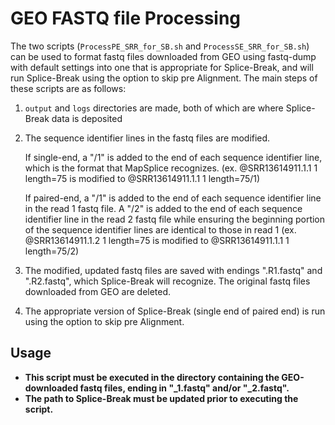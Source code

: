 # GEO FASTQ file Processing
The two scripts (`ProcessPE_SRR_for_SB.sh` and `ProcessSE_SRR_for_SB.sh`) can be used to format fastq files downloaded from GEO using fastq-dump with default settings into one that is appropriate for Splice-Break, and will run Splice-Break using the option to skip pre Alignment. The main steps of these scripts are as follows:
1. `output` and `logs` directories are made, both of which are where Splice-Break data is deposited
2. The sequence identifier lines in the fastq files are modified.
    
    If single-end, a "/1" is added to the end of each sequence identifier line, which is the format that MapSplice recognizes.
    (ex. @SRR13614911.1.1 1 length=75 is modified to @SRR13614911.1.1 1 length=75/1)
    
    If paired-end, a "/1" is added to the end of each sequence identifier line in the read 1 fastq file. A "/2" is added to the end of each sequence identifier line in the read 2 fastq file while ensuring the beginning portion of the sequence identifier lines are identical to those in read 1
    (ex. @SRR13614911.1.2 1 length=75 is modified to @SRR13614911.1.1 1 length=75/2)
3. The modified, updated fastq files are saved with endings ".R1.fastq" and ".R2.fastq", which Splice-Break will recognize. The original fastq files downloaded from GEO are deleted.
4. The appropriate version of Splice-Break (single end of paired end) is run using the option to skip pre Alignment.

## Usage
* **This script must be executed in the directory containing the GEO-downloaded fastq files, ending in "_1.fastq" and/or "_2.fastq".**
* **The path to Splice-Break must be updated prior to executing the script.**
